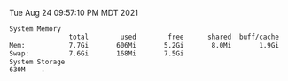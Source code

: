 Tue Aug 24 09:57:10 PM MDT 2021
```bash
System Memory
               total        used        free      shared  buff/cache   available
Mem:           7.7Gi       606Mi       5.2Gi       8.0Mi       1.9Gi       6.8Gi
Swap:          7.6Gi       168Mi       7.5Gi
System Storage
630M	.
```
```bash
